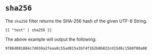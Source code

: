 
# `sha256`
The `sha256` filter returns the SHA-256 hash of the given UTF-8 String.

```twig
{{ "test" | sha256 }}
```
The above example will output the following:
```
9f86d081884c7d659a2feaa0c55ad015a3bf4f1b2b0b822cd15d6c15b0f00a08
```